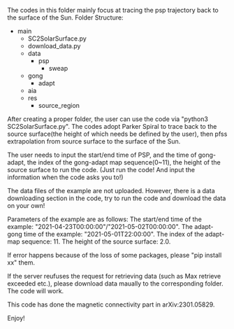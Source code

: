 The codes in this folder mainly focus at tracing the psp trajectory back to the surface of the Sun.
Folder Structure:  
- main  
  - SC2SolarSurface.py  
  - download_data.py
  - data
    - psp
      - sweap
  - gong
    - adapt
  - aia
  - res
    - source_region
 
After creating a proper folder, the user can use the code via "python3 SC2SolarSurface.py".
The codes adopt Parker Spiral to trace back to the source surface(the height of which needs be defined by the user), 
then pfss extrapolation from source surface to the surface of the Sun.

The user needs to input the start/end time of PSP, and the time of gong-adapt, the index of the gong-adapt map sequence(0~11), 
the height of the source surface to run the code. (Just run the code! And input the information when the code asks you to!)

The data files of the example are not uploaded. However, there is a data downloading section in the code, try to run the code and download the data on your own! 

Parameters of the example are as follows:
The start/end time of the example:
"2021-04-23T00:00:00"/"2021-05-02T00:00:00".
The adapt-gong time of the example:
"2021-05-01T22:00:00".
The index of the adapt-map sequence:
11.
The height of the source surface:
2.0.

If error happens because of the loss of some packages, please "pip install xx" them.

If the server reufuses the request for retrieving data (such as Max retrieve exceeded etc.), please download data maually to the corresponding folder. The code will work.

This code has done the magnetic connectivity part in arXiv:2301.05829.

Enjoy!

